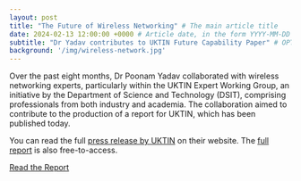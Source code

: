 ```yaml
---
layout: post
title: "The Future of Wireless Networking" # The main article title
date: 2024-02-13 12:00:00 +0000 # Article date, in the form YYYY-MM-DD HH-MM-SS +0000
subtitle: "Dr Yadav contributes to UKTIN Future Capability Paper" # OPTIONAL: A subtitle. If not used, the first 15 words of the content will be used instead.
background: '/img/wireless-network.jpg'
---
```


Over the past eight months, Dr Poonam Yadav collaborated with wireless networking experts, particularly within the UKTIN Expert Working Group, an initiative by the Department of Science and Technology (DSIT), comprising professionals from both industry and academia. The collaboration aimed to contribute to the production of a report for UKTIN, which has been published today.

You can read the full [press release by UKTIN](https://uktin.net/whats-happening/news/everything-you-need-know-about-wireless-networking-expert-working-group-future) on their website. The [full report](/publications/2024-future-capability-wireless-networking) is also free-to-access.

<div class="clearfix">
    <a class="btn btn-primary float-right" href="/publications/2024-future-capability-wireless-networking">Read the Report</a>
</div>